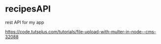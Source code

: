 # recipesAPI
rest API for my app


https://code.tutsplus.com/tutorials/file-upload-with-multer-in-node--cms-32088